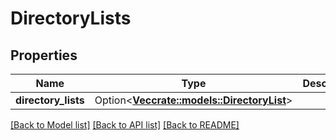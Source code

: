 # DirectoryLists

## Properties

Name | Type | Description | Notes
------------ | ------------- | ------------- | -------------
**directory_lists** | Option<[**Vec<crate::models::DirectoryList>**](directoryList.md)> |  | [optional]

[[Back to Model list]](../README.md#documentation-for-models) [[Back to API list]](../README.md#documentation-for-api-endpoints) [[Back to README]](../README.md)


